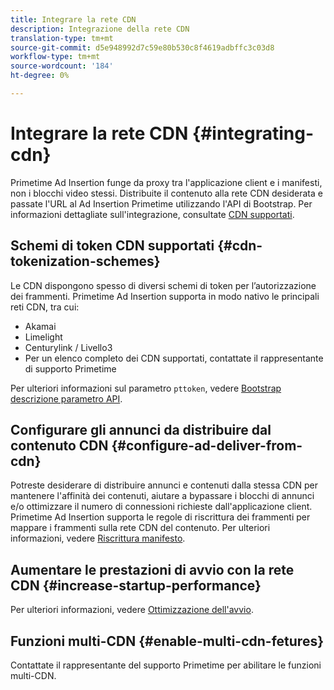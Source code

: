 ```yaml
---
title: Integrare la rete CDN
description: Integrazione della rete CDN
translation-type: tm+mt
source-git-commit: d5e948992d7c59e80b530c8f4619adbffc3c03d8
workflow-type: tm+mt
source-wordcount: '184'
ht-degree: 0%

---
```



# Integrare la rete CDN {#integrating-cdn}

Primetime  Ad Insertion funge da proxy tra l&#39;applicazione client e i manifesti, non i blocchi video stessi. Distribuite il contenuto alla rete CDN desiderata e passate l&#39;URL al Ad Insertion  Primetime utilizzando l&#39;API di Bootstrap. Per informazioni dettagliate sull&#39;integrazione, consultate [CDN supportati](/help/primetime-ad-insertion/technical-reference/supported-cdns.md).

## Schemi di token CDN supportati {#cdn-tokenization-schemes}

Le CDN dispongono spesso di diversi schemi di token per l’autorizzazione dei frammenti. Primetime  Ad Insertion supporta in modo nativo le principali reti CDN, tra cui:

* Akamai
* Limelight
* Centurylink / Livello3
* Per un elenco completo dei CDN supportati, contattate il rappresentante di supporto Primetime

Per ulteriori informazioni sul parametro `pttoken`, vedere [Bootstrap descrizione parametro API](/help/primetime-ad-insertion/technical-reference/bootstrap-api.md#parameter-description).

## Configurare gli annunci da distribuire dal contenuto CDN {#configure-ad-deliver-from-cdn}

Potreste desiderare di distribuire annunci e contenuti dalla stessa CDN per mantenere l&#39;affinità dei contenuti, aiutare a bypassare i blocchi di annunci e/o ottimizzare il numero di connessioni richieste dall&#39;applicazione client. Primetime  Ad Insertion supporta le regole di riscrittura dei frammenti per mappare i frammenti sulla rete CDN del contenuto. Per ulteriori informazioni, vedere [Riscrittura manifesto](/help/primetime-ad-insertion/technical-reference/manifest-rewriting.md).

## Aumentare le prestazioni di avvio con la rete CDN {#increase-startup-performance}

Per ulteriori informazioni, vedere [Ottimizzazione dell&#39;avvio](/help/primetime-ad-insertion/best-practices/optimize-video-startup-time.md).

## Funzioni multi-CDN {#enable-multi-cdn-fetures}

Contattate il rappresentante del supporto Primetime per abilitare le funzioni multi-CDN.
